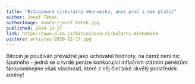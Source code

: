 ```yaml
---
title: "Bitcoinová cirkulární ekonomika, aneb proč s ním platit"
author: Josef Tětek
authorImage: avatar/josef-tetek.jpg
published: 2020-12-17
link: https://www.alza.cz/bitcoinova-cirkularni-ekonomika
picture: articles/2020-12-17.jpg
---
```


Bitcoin je používán převážně jako uchovatel hodnoty, na čemž není nic špatného - jedná se o tvrdé peníze konkurující inflačním státním penězům. Neopomínejme však vlastnosti, které z něj činí také skvělý prostředek směny!
